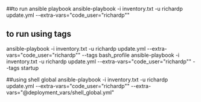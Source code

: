 ##to run ansible playbook
ansible-playbook -i inventory.txt -u richardp update.yml --extra-vars="code_user="richardp""

## to run using tags
ansible-playbook -i inventory.txt -u richardp update.yml --extra-vars="code_user="richardp"" --tags bash_profile
ansible-playbook -i inventory.txt -u richardp update.yml --extra-vars="code_user="richardp"" --tags startup

##using shell global
ansible-playbook -i inventory.txt -u richardp update.yml --extra-vars="code_user="richardp"" --extra-vars="@deployment_vars/shell_global.yml"
